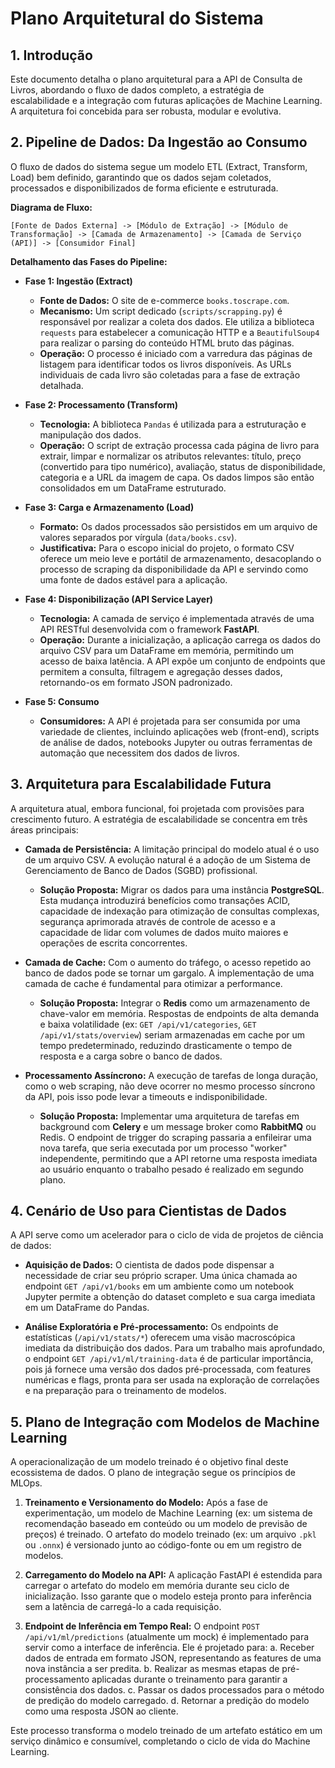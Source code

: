 # Plano Arquitetural do Sistema

## 1. Introdução

Este documento detalha o plano arquitetural para a API de Consulta de Livros, abordando o fluxo de dados completo, a estratégia de escalabilidade e a integração com futuras aplicações de Machine Learning. A arquitetura foi concebida para ser robusta, modular e evolutiva.

## 2. Pipeline de Dados: Da Ingestão ao Consumo

O fluxo de dados do sistema segue um modelo ETL (Extract, Transform, Load) bem definido, garantindo que os dados sejam coletados, processados e disponibilizados de forma eficiente e estruturada.

**Diagrama de Fluxo:**

`[Fonte de Dados Externa] -> [Módulo de Extração] -> [Módulo de Transformação] -> [Camada de Armazenamento] -> [Camada de Serviço (API)] -> [Consumidor Final]`

**Detalhamento das Fases do Pipeline:**

* **Fase 1: Ingestão (Extract)**
    * **Fonte de Dados:** O site de e-commerce `books.toscrape.com`.
    * **Mecanismo:** Um script dedicado (`scripts/scrapping.py`) é responsável por realizar a coleta dos dados. Ele utiliza a biblioteca `requests` para estabelecer a comunicação HTTP e a `BeautifulSoup4` para realizar o parsing do conteúdo HTML bruto das páginas.
    * **Operação:** O processo é iniciado com a varredura das páginas de listagem para identificar todos os livros disponíveis. As URLs individuais de cada livro são coletadas para a fase de extração detalhada.

* **Fase 2: Processamento (Transform)**
    * **Tecnologia:** A biblioteca `Pandas` é utilizada para a estruturação e manipulação dos dados.
    * **Operação:** O script de extração processa cada página de livro para extrair, limpar e normalizar os atributos relevantes: título, preço (convertido para tipo numérico), avaliação, status de disponibilidade, categoria e a URL da imagem de capa. Os dados limpos são então consolidados em um DataFrame estruturado.

* **Fase 3: Carga e Armazenamento (Load)**
    * **Formato:** Os dados processados são persistidos em um arquivo de valores separados por vírgula (`data/books.csv`).
    * **Justificativa:** Para o escopo inicial do projeto, o formato CSV oferece um meio leve e portátil de armazenamento, desacoplando o processo de scraping da disponibilidade da API e servindo como uma fonte de dados estável para a aplicação.

* **Fase 4: Disponibilização (API Service Layer)**
    * **Tecnologia:** A camada de serviço é implementada através de uma API RESTful desenvolvida com o framework **FastAPI**.
    * **Operação:** Durante a inicialização, a aplicação carrega os dados do arquivo CSV para um DataFrame em memória, permitindo um acesso de baixa latência. A API expõe um conjunto de endpoints que permitem a consulta, filtragem e agregação desses dados, retornando-os em formato JSON padronizado.

* **Fase 5: Consumo**
    * **Consumidores:** A API é projetada para ser consumida por uma variedade de clientes, incluindo aplicações web (front-end), scripts de análise de dados, notebooks Jupyter ou outras ferramentas de automação que necessitem dos dados de livros.

## 3. Arquitetura para Escalabilidade Futura

A arquitetura atual, embora funcional, foi projetada com provisões para crescimento futuro. A estratégia de escalabilidade se concentra em três áreas principais:

* **Camada de Persistência:** A limitação principal do modelo atual é o uso de um arquivo CSV. A evolução natural é a adoção de um Sistema de Gerenciamento de Banco de Dados (SGBD) profissional.
    * **Solução Proposta:** Migrar os dados para uma instância **PostgreSQL**. Esta mudança introduzirá benefícios como transações ACID, capacidade de indexação para otimização de consultas complexas, segurança aprimorada através de controle de acesso e a capacidade de lidar com volumes de dados muito maiores e operações de escrita concorrentes.

* **Camada de Cache:** Com o aumento do tráfego, o acesso repetido ao banco de dados pode se tornar um gargalo. A implementação de uma camada de cache é fundamental para otimizar a performance.
    * **Solução Proposta:** Integrar o **Redis** como um armazenamento de chave-valor em memória. Respostas de endpoints de alta demanda e baixa volatilidade (ex: `GET /api/v1/categories`, `GET /api/v1/stats/overview`) seriam armazenadas em cache por um tempo predeterminado, reduzindo drasticamente o tempo de resposta e a carga sobre o banco de dados.

* **Processamento Assíncrono:** A execução de tarefas de longa duração, como o web scraping, não deve ocorrer no mesmo processo síncrono da API, pois isso pode levar a timeouts e indisponibilidade.
    * **Solução Proposta:** Implementar uma arquitetura de tarefas em background com **Celery** e um message broker como **RabbitMQ** ou Redis. O endpoint de trigger do scraping passaria a enfileirar uma nova tarefa, que seria executada por um processo "worker" independente, permitindo que a API retorne uma resposta imediata ao usuário enquanto o trabalho pesado é realizado em segundo plano.

## 4. Cenário de Uso para Cientistas de Dados

A API serve como um acelerador para o ciclo de vida de projetos de ciência de dados:

* **Aquisição de Dados:** O cientista de dados pode dispensar a necessidade de criar seu próprio scraper. Uma única chamada ao endpoint `GET /api/v1/books` em um ambiente como um notebook Jupyter permite a obtenção do dataset completo e sua carga imediata em um DataFrame do Pandas.

* **Análise Exploratória e Pré-processamento:** Os endpoints de estatísticas (`/api/v1/stats/*`) oferecem uma visão macroscópica imediata da distribuição dos dados. Para um trabalho mais aprofundado, o endpoint `GET /api/v1/ml/training-data` é de particular importância, pois já fornece uma versão dos dados pré-processada, com features numéricas e flags, pronta para ser usada na exploração de correlações e na preparação para o treinamento de modelos.

## 5. Plano de Integração com Modelos de Machine Learning

A operacionalização de um modelo treinado é o objetivo final deste ecossistema de dados. O plano de integração segue os princípios de MLOps.

1.  **Treinamento e Versionamento do Modelo:** Após a fase de experimentação, um modelo de Machine Learning (ex: um sistema de recomendação baseado em conteúdo ou um modelo de previsão de preços) é treinado. O artefato do modelo treinado (ex: um arquivo `.pkl` ou `.onnx`) é versionado junto ao código-fonte ou em um registro de modelos.

2.  **Carregamento do Modelo na API:** A aplicação FastAPI é estendida para carregar o artefato do modelo em memória durante seu ciclo de inicialização. Isso garante que o modelo esteja pronto para inferência sem a latência de carregá-lo a cada requisição.

3.  **Endpoint de Inferência em Tempo Real:** O endpoint `POST /api/v1/ml/predictions` (atualmente um mock) é implementado para servir como a interface de inferência. Ele é projetado para:
    a. Receber dados de entrada em formato JSON, representando as features de uma nova instância a ser predita.
    b. Realizar as mesmas etapas de pré-processamento aplicadas durante o treinamento para garantir a consistência dos dados.
    c. Passar os dados processados para o método de predição do modelo carregado.
    d. Retornar a predição do modelo como uma resposta JSON ao cliente.

Este processo transforma o modelo treinado de um artefato estático em um serviço dinâmico e consumível, completando o ciclo de vida do Machine Learning.